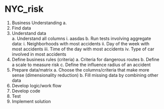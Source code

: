 # NYC_risk

1)	Business Understanding
    a.	 
2)	Find data
3)	Understand data 		   
  a.	Understand all columns
    i.	aasdas
  b.	Run tests involving aggregate data:
    i.	Neighborhoods with most accidents
    ii.	 Day of the week with most accidents
    iii.	Time of the day with most accidents
    iv.	Type of car involved in most accidents
4)	Define business rules (criteria)
  a.	Criteria for dangerous routes
  b.	Define a scale to measure risk
  c.	Define the influence radius of an accident
5)	Prepare data/matrix 
  a.	Choose the columns/criteria that make more sense (dimensionality reduction)
  b.	Fill missing data by combining other data 
6)	Develop logic/work flow
7)	Develop code
8)	Test 
9)	Implement solution
